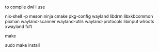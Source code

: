 to compile dwl i use 



nix-shell -p meson ninja cmake pkg-config wayland libdrm libxkbcommon pixman wayland-scanner wayland-utils wayland-protocols libinput wlroots xwayland
 fcft







make 






sudo make install
